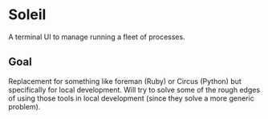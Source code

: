 # Soleil

A terminal UI to manage running a fleet of processes.

## Goal
Replacement for something like foreman (Ruby) or Circus (Python) but specifically for local development. Will try to solve some of the rough edges of using those tools in local development (since they solve a more generic problem).
